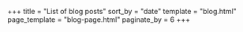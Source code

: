 +++
title = "List of blog posts"
sort_by = "date"
template = "blog.html"
page_template = "blog-page.html"
paginate_by = 6
+++